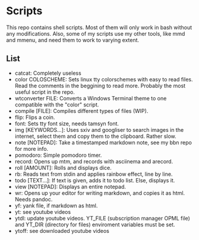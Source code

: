 # Scripts

This repo contains shell scripts. Most of them will only work in bash without
any modifications. Also, some of my scripts use my other tools, like mmd and
mmenu, and need them to work to varying extent.

## List

- catcat: Completely useless
- color COLOSCHEME: Sets linux tty colorschemes with easy to read files.
  Read the comments in the beggining to read more. Probably the most useful
  script in the repo.
- wtconverter FILE: Converts a Windows Terminal theme to one compatible with
  the "color" script.
- compile [FILE]: Compiles different types of files (WIP).
- flip: Flips a coin.
- font: Sets tty font size, needs tamsyn font.
- img [KEYWORDS...]: Uses sxiv and googliser to search images in the internet,
  select them and copy them to the clipboard. Rather slow.
- note [NOTEPAD]: Take a timestamped markdown note, see my bbn repo for more
  info.
- pomodoro: Simple pomodoro timer.
- record: Opens up mtm, and records with asciinema and arecord.
- roll [AMOUNT]: Rolls and displays dice.
- rb: Reads text from stdin and applies rainbow effect, line by line.
- todo [TEXT...]: If text is given, adds it to todo list. Else, displays it.
- view [NOTEPAD]: Displays an entire notepad.
- wr: Opens up your editor for writing markdown, and copies it as html. Needs
  pandoc.
- yf: yank file, if markdown as html.
- yt: see youtube videos
- ytdl: update youtube videos. YT\_FILE (subscription manager OPML file) and
  YT\_DIR (directory for files) enviroment variables must be set.
- ytoff: see downloaded youtube videos
